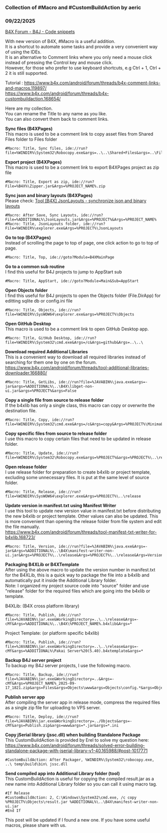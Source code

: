 ### Collection of #Macro and #CustomBuildAction by aeric
### 09/22/2025
[B4X Forum - B4J - Code snippets](https://www.b4x.com/android/forum/threads/168732/)

With new version of B4X, #Macro is a useful addition.  
It is a shortcut to automate some tasks and provide a very convenient way of using the IDEs.  
It is an alternative to Comment links where you only need a mouse click instead of pressing the Control key and mouse click.  
However, for those who prefer to use keyboard shortcuts, e.g Ctrl + 1, Ctrl + 2 it is still supported.  
  
Tutorial : <https://www.b4x.com/android/forum/threads/b4x-comment-links-and-macros.119897/>  
<https://www.b4x.com/android/forum/threads/b4x-custombuildaction.168654/>  
  
Here are my collection.  
You can rename the Title to any name as you like.  
You can also convert them back to comment links.  
  
**Sync files (B4XPages)**  
This macro is used to be a comment link to copy asset files from Shared Files folder to Files folder  

```B4X
#Macro: Title, Sync files, ide://run?file=%WINDIR%\System32\Robocopy.exe&args=..\..\Shared+Files&args=..\Files&FilesSync=True
```

  
  
**Export project (B4XPages)**  
This macro is used to be a comment link to export B4XPages project as zip file  

```B4X
#Macro: Title, Export as zip, ide://run?File=%B4X%\Zipper.jar&Args=%PROJECT_NAME%.zip
```

  
  
**Sync json and binary layouts (B4XPages)**  
Please check: [Tool [B4X] JsonLayouts - synchronize json and binary layouts](https://www.b4x.com/android/forum/threads/b4x-jsonlayouts-synchronize-json-and-binary-layouts.167398/)  

```B4X
#Macro: After Save, Sync Layouts, ide://run?File=%ADDITIONAL%\JsonLayouts.jar&Args=%PROJECT%&Args=%PROJECT_NAME%  
#Macro: Title, JsonLayouts folder, ide://run?File=%WINDIR%\explorer.exe&Args=%PROJECT%\JsonLayouts
```

  
  
**Go to top (B4XPages)**  
Instead of scrolling the page to top of page, one click action to go to top of page.  

```B4X
#Macro: Title, Top, ide://goto?Module=B4XMainPage
```

  
  
**Go to a common sub routine**  
I find this useful for B4J projects to jump to AppStart sub  

```B4X
#Macro: Title, AppStart, ide://goto?Module=Main&Sub=AppStart
```

  
  
**Open Objects folder**  
I find this useful for B4J projects to open the Objects folder (File.DirApp) for editting sqlite db or config.ini file  

```B4X
#Macro: Title, Objects, ide://run?file=%WINDIR%\SysWOW64\explorer.exe&args=%PROJECT%\Objects
```

  
  
**Open GitHub Desktop**  
This macro is used to be a comment link to open GitHub Desktop app.  

```B4X
#Macro: Title, GitHub Desktop, ide://run?file=%WINDIR%\System32\cmd.exe&Args=/c&Args=github&Args=..\..\
```

  
  
**Download required Additional Libraries**  
This is a convenient way to download all required libraries instead of searching for them one by one on the forum.  
<https://www.b4x.com/android/forum/threads/tool-additional-libraries-downloader.166880/>  

```B4X
#Macro: Title, GetLibs, ide://run?file=%JAVABIN%\java.exe&args=-jar&args=%ADDITIONAL%\..\B4X\libget-non-ui.jar&args=%PROJECT%&args=False
```

  
  
**Copy a single file from source to release folder**  
If the b4xlib has only a single class, this macro can copy or overwrite the destination file.  

```B4X
#Macro: Title, Copy, ide://run?file=%WINDIR%\System32\cmd.exe&Args=/c&Args=copy&Args=%PROJECT%\MinimaList.bas&Args=%PROJECT%\..\release\MinimaList.bas
```

  
  
**Copy specific files from source to release folder**  
I use this macro to copy certain files that need to be updated in release folder.  

```B4X
#Macro: Title, Update, ide://run?file=%WINDIR%\System32\Robocopy.exe&args=%PROJECT%&args=%PROJECT%\..\release\&args=*.bas&args=*.json&args=*.b4j&args=*.html&args=*.example&args=help.css&args=main.css&args=main.js&args=/S
```

  
  
**Open release folder**  
I use release folder for preparation to create b4xlib or project template, excluding some unnecessary files. It is put at the same level of source folder.  

```B4X
#Macro: Title, Release, ide://run?file=%WINDIR%\SysWOW64\explorer.exe&Args=%PROJECT%\..\release
```

  
  
**Update version in manifest.txt using Manifest Writer**  
I use this tool to update new version value in manifest.txt before distributing the new b4xlib or project template. Other values can also be updated. This is more convenient than opening the release folder from file system and edit the file manually.  
<https://www.b4x.com/android/forum/threads/tool-manifest-txt-writer-for-b4xlib.168723/>  

```B4X
#Macro: Title, Version, ide://run?file=%JAVABIN%\java.exe&Args=-jar&Args=%ADDITIONAL%\..\B4X\manifest-writer-non-ui.jar&Args=%PROJECT%\..\release&Args=%PROJECT%\..\release&Args=Version&Args=2.10
```

  
  
**Packaging B4XLib or B4XTemplate**  
After using the above macro to update the version number in manifest.txt for the B4XLib, this is a quick way to package the file into a b4xlib and automatically put it inside the Additional Library folder.  
Note: I organized my project source code into "source" folder and use "release" folder for the required files which are going into the b4xlib or template.  
  
B4XLib: (B4X cross platform library)  

```B4X
#Macro: Title, Publish, ide://run?file=%JAVABIN%\jar.exe&WorkingDirectory=..\..\release&Args=-cMf&Args=%ADDITIONAL%\..\B4X\%PROJECT_NAME%.b4xlib&Args=*
```

  
  
Project Template: (or platform specific b4xlib)  

```B4X
#Macro: Title, Publish, ide://run?file=%JAVABIN%\jar.exe&WorkingDirectory=..\..\release&args=-cMf&args=%ADDITIONAL%\Pakai Server%20(5.40).b4xtemplate&args=*
```

  
  
**Backup B4J server project**  
To backup my B4J server projects, I use the following macro.  

```B4X
#Macro: Title, Backup, ide://run?file=%JAVABIN%\jar.exe&WorkingDirectory=..&Args=-cMf&Args=%PROJECT_NAME%_2025-09-17_1821.zip&args=Files&args=Objects\www&args=Objects\config.*&args=Objects\LICENSE&args=*.bas&args=*.b4j&args=*.b4j.meta&args=libs.json
```

  
  
**Publish server app**  
After compiling the server app in release mode, compress the required files as a single zip file for uploading to VPS server.  

```B4X
#Macro: Title, Deploy, ide://run?file=%JAVABIN%\jar.exe&WorkingDirectory=../Objects&args=-cMf&args=Publish.zip&args=www&args=*.jar&args=*.ini
```

  
  
**Copy jSerial library (jssc.dll) when building Standalone Package**  
This CustomBuildAction is provided by Erel to solve my question here:  
<https://www.b4x.com/android/forum/threads/solved-error-building-standalone-package-with-jserial-library-v1-40.165988/#post-1017771>  

```B4X
#CustomBuildAction: After Packager, %WINDIR%\System32\robocopy.exe, ..\ temp\build\bin\ jssc.dll
```

  
  
**Send compiled app into Additional Library folder (tool)**  
This CustomBuildAction is useful for copying the compiled result.jar as a new name into Additional Library folder so you can call it using macro tag.  

```B4X
#If Release  
#CustomBuildAction: 2, C:\Windows\System32\cmd.exe, /c copy %PROJECT%\Objects\result.jar %ADDITIONAL%\..\B4X\manifest-writer-non-ui.jar  
#End If
```

  
  
This post will be updated if I found a new one. If you have some useful macros, please share with us.